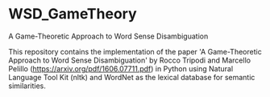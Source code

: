 # WSD_GameTheory
A Game-Theoretic Approach to Word Sense Disambiguation

This repository contains the implementation of the paper 'A Game-Theoretic Approach to Word Sense Disambiguation' by Rocco Tripodi and Marcello Pelillo (https://arxiv.org/pdf/1606.07711.pdf) in Python using Natural Language Tool Kit (nltk) and WordNet as the lexical database for semantic similarities.
